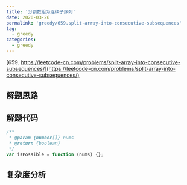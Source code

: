 ```yaml
---
title: '分割数组为连续子序列'
date: 2020-03-26
permalink: 'greedy/659.split-array-into-consecutive-subsequences'
tag:
  - greedy
categories:
  - greedy
---
```


[659. https://leetcode-cn.com/problems/split-array-into-consecutive-subsequences/](https://leetcode-cn.com/problems/split-array-into-consecutive-subsequences/)

## 解题思路

## 解题代码

```js
/**
 * @param {number[]} nums
 * @return {boolean}
 */
var isPossible = function (nums) {};
```

## 复杂度分析
